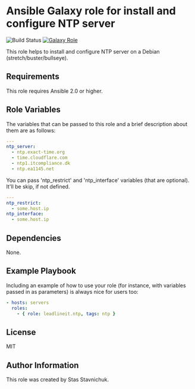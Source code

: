 # Ansible Galaxy role for install and configure NTP server

![Build Status](https://github.com/leadlineit/ansible-role-ntp/actions/workflows/ansible-galaxy-ci.yml/badge.svg)
[![Galaxy Role](https://img.shields.io/badge/Ansible--Galaxy-leadlineit.ntp-blue.svg?logo=ansible&logoColor=white)](https://galaxy.ansible.com/leadlineit/ntp/)

This role helps to install and configure NTP server on a Debian (stretch/buster/bullseye).

Requirements
------------

This role requires Ansible 2.0 or higher.

Role Variables
--------------

The variables that can be passed to this role and a brief description about them are as follows:

```yaml
---
ntp_server:
  - ntp.exact-time.org
  - time.cloudflare.com
  - ntp1.itcompliance.dk
  - ntp.ea1145.net
```

You can pass 'ntp_restrict' and 'ntp_interface' variables (that are optional). It'll be skip, if not defined.

```yaml
---
ntp_restrict:
  - some.host.ip
ntp_interface:
  - some.host.ip
```

Dependencies
------------

None.

Example Playbook
----------------

Including an example of how to use your role (for instance, with variables passed in as parameters) is always nice for users too:

```yaml
- hosts: servers
  roles:
    - { role: leadlineit.ntp, tags: ntp }
```

License
-------

MIT

Author Information
------------------

This role was created by Stas Stavnichuk.
